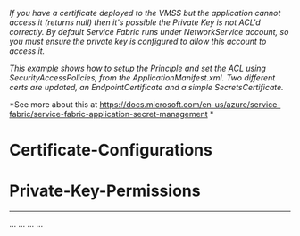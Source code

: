 *If you have a certificate deployed to the VMSS but the application cannot access it (returns null) then it's possible the Private Key is not ACL'd correctly.  By default Service Fabric runs under NetworkService account, so you must ensure the private key is configured to allow this account to access it.*

*This example shows how to setup the Principle and set the ACL using SecurityAccessPolicies, from the ApplicationManifest.xml.  Two different certs are updated, an EndpointCertificate and a simple SecretsCertificate.*

*See more about this at https://docs.microsoft.com/en-us/azure/service-fabric/service-fabric-application-secret-management *

# Certificate-Configurations
# Private-Key-Permissions

---

<ApplicationManifest>
 …
 …
 …
 …
<Principals>
	<Users>
		<User Name="Service1" AccountType="NetworkService" />
	</Users>
</Principals>
<Policies>
	<SecurityAccessPolicies>
		<SecurityAccessPolicy ResourceRef="EncryptionCert" PrincipalRef="Service1" ResourceType="Certificate" />
		<SecurityAccessPolicy ResourceRef="WebAdminCert" PrincipalRef="Service1" ResourceType="Certificate" />
	</SecurityAccessPolicies>
</Policies>
	<Certificates>
		<SecretsCertificate X509FindValue="[EncryptionThumbprint]" Name="EncryptionCert" />
		<EndpointCertificate X509FindValue="[ApplicationClientThumbprint]" Name="WebAdminCert" />
	</Certificates>
</ApplicationManifest>
